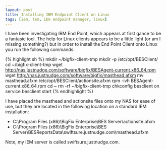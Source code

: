 ```yaml
---
layout: post
title: Installing IBM Endpoint Client on Linux
tags: [iem, tem, ibm endpoint manager, linux]
---
```

I have been investigating IBM End Point, which appears at first gance to be a fantasic tool.  The help for Linux clients appears to be a little
light (or am I missing something?) but in order to install the End Point Client onto Linux you run the following commands:

{% highlight sh %}
mkdir ~/bigfix-client-tmp
mkdir -p /etc/opt/BESClient/
cd ~/bigfix-client-tmp
wget http://nas.justnudge.com/software/bigfix/BESAgent-current.x86_64.rpm
wget http://nas.justnudge.com/software/bigfix/masthead.afxm
mv masthead.afxm /etc/opt/BESClient/actionsite.afxm
rpm -ivh BESAgent-current.x86_64.rpm
cd ~
rm -rf ~/bigfix-client-tmp
chkconfig besclient on
service besclient start
{% endhighlight %}

I have placed the masthead and actionsite files onto my NAS for ease of use, but they are located in the following location on a standard
IEM installation:

- C:\Program Files (x86)\BigFix Enterprise\BES Server\actionsite.afxm
- C:\Program Files (x86)\BigFix Enterprise\BES Server\BESReportsData\swiftsure.justnudge.com\masthead.afxm

Note, my IEM server is called swiftsure.justnudge.com.
